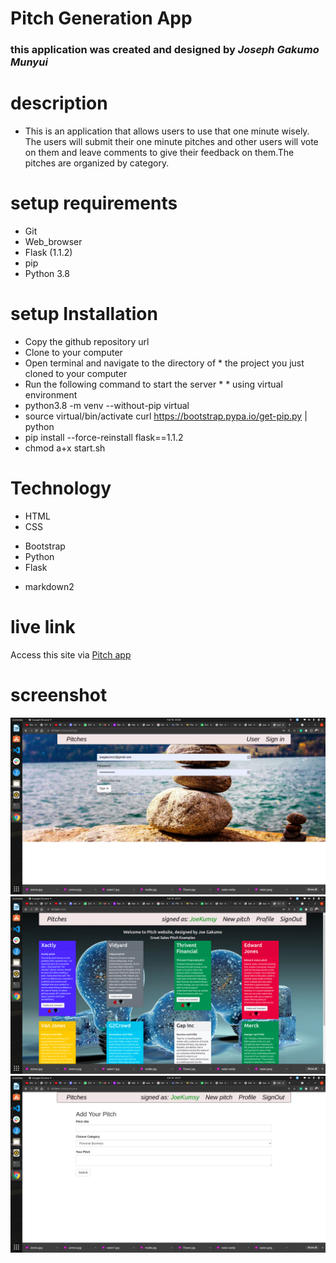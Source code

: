 # Pitch Generation App
### this application was created and designed by ***Joseph Gakumo Munyui***
# description
* This is an application that allows users to use that one minute wisely. The users will submit their one minute pitches and other users will vote on them and leave comments to give their feedback on them.The pitches are organized by category. 

# setup requirements
* Git
* Web_browser
* Flask (1.1.2)
* pip
* Python 3.8
# setup Installation
* Copy the github repository url
*  Clone to your computer
* Open terminal and navigate to the directory of * the project you just cloned to your computer
* Run the following command to start the server * * using virtual environment
* python3.8 -m venv --without-pip virtual
* source virtual/bin/activate
curl https://bootstrap.pypa.io/get-pip.py | python
* pip install --force-reinstall flask==1.1.2
* chmod a+x start.sh
# Technology
* HTML
* CSS
- Bootstrap
- Python
- Flask
* markdown2
# live link
Access this site via <a href=" ">Pitch app</a>
<!-- screenshot -->
# screenshot
<img src="app/static/images/pitch3.png">
<img src="app/static/images/pitch2.png">
<img src="app/static/images/pitch1.png">
